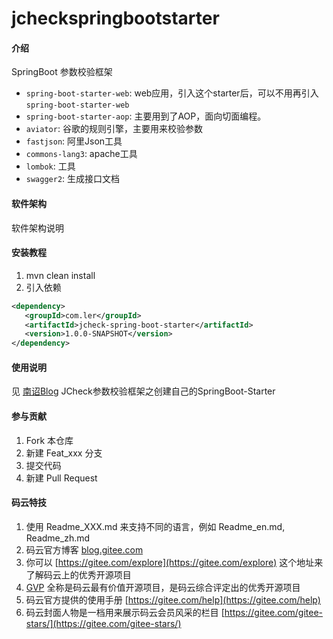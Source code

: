 # jcheckspringbootstarter

#### 介绍
SpringBoot 参数校验框架
- `spring-boot-starter-web`: web应用，引入这个starter后，可以不用再引入`spring-boot-starter-web`
- `spring-boot-starter-aop`: 主要用到了AOP，面向切面编程。
- `aviator`: 谷歌的规则引擎，主要用来校验参数
- `fastjson`: 阿里Json工具
- `commons-lang3`: apache工具
- `lombok`: 工具
- `swagger2`: 生成接口文档

#### 软件架构
软件架构说明


#### 安装教程

1. mvn clean install
2. 引入依赖
```xml
<dependency>
   <groupId>com.ler</groupId>
   <artifactId>jcheck-spring-boot-starter</artifactId>
   <version>1.0.0-SNAPSHOT</version>
</dependency>
```

#### 使用说明

见 <a href="https://www.yunask.cn/" target="_blank">南诏Blog</a>
JCheck参数校验框架之创建自己的SpringBoot-Starter

#### 参与贡献

1. Fork 本仓库
2. 新建 Feat_xxx 分支
3. 提交代码
4. 新建 Pull Request


#### 码云特技

1. 使用 Readme\_XXX.md 来支持不同的语言，例如 Readme\_en.md, Readme\_zh.md
2. 码云官方博客 [blog.gitee.com](https://blog.gitee.com)
3. 你可以 [https://gitee.com/explore](https://gitee.com/explore) 这个地址来了解码云上的优秀开源项目
4. [GVP](https://gitee.com/gvp) 全称是码云最有价值开源项目，是码云综合评定出的优秀开源项目
5. 码云官方提供的使用手册 [https://gitee.com/help](https://gitee.com/help)
6. 码云封面人物是一档用来展示码云会员风采的栏目 [https://gitee.com/gitee-stars/](https://gitee.com/gitee-stars/)